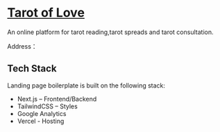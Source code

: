 # [Tarot of Love]()

An online platform for tarot reading,tarot spreads and tarot consultation.

Address：

## Tech Stack

Landing page boilerplate is built on the following stack:

- Next.js – Frontend/Backend
- TailwindCSS – Styles
- Google Analytics
- Vercel - Hosting
